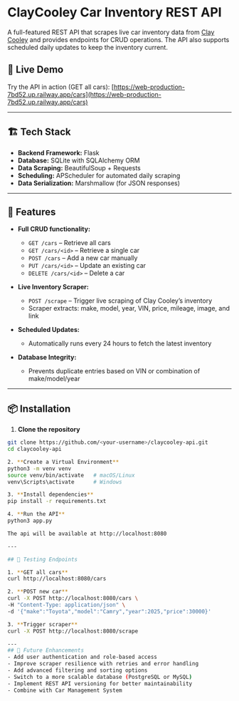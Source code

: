 # ClayCooley Car Inventory REST API

A full-featured REST API that scrapes live car inventory data from [Clay Cooley](https://www.claycooley.com/) and provides endpoints for CRUD operations. The API also supports scheduled daily updates to keep the inventory current.

## 🔗 Live Demo

Try the API in action (GET all cars):
[https://web-production-7bd52.up.railway.app/cars](https://web-production-7bd52.up.railway.app/cars)

---

## 🏗 Tech Stack

- **Backend Framework:** Flask
- **Database:** SQLite with SQLAlchemy ORM
- **Data Scraping:** BeautifulSoup + Requests
- **Scheduling:** APScheduler for automated daily scraping
- **Data Serialization:** Marshmallow (for JSON responses)

---

## 🚀 Features

- **Full CRUD functionality:**

  - `GET /cars` – Retrieve all cars
  - `GET /cars/<id>` – Retrieve a single car
  - `POST /cars` – Add a new car manually
  - `PUT /cars/<id>` – Update an existing car
  - `DELETE /cars/<id>` – Delete a car

- **Live Inventory Scraper:**

  - `POST /scrape` – Trigger live scraping of Clay Cooley’s inventory
  - Scraper extracts: make, model, year, VIN, price, mileage, image, and link

- **Scheduled Updates:**

  - Automatically runs every 24 hours to fetch the latest inventory

- **Database Integrity:**
  - Prevents duplicate entries based on VIN or combination of make/model/year

---

## 📦 Installation

1. **Clone the repository**

```bash
git clone https://github.com/<your-username>/claycooley-api.git
cd claycooley-api

2. **Create a Virtual Environment**
python3 -m venv venv
source venv/bin/activate   # macOS/Linux
venv\Scripts\activate      # Windows

3. **Install dependencies**
pip install -r requirements.txt

4. **Run the API**
python3 app.py

The api will be available at http://localhost:8080

---

## 🧪 Testing Endpoints

1. **GET all cars**
curl http://localhost:8080/cars

2. **POST new car**
curl -X POST http://localhost:8080/cars \
-H "Content-Type: application/json" \
-d '{"make":"Toyota","model":"Camry","year":2025,"price":30000}'

3. **Trigger scraper**
curl -X POST http://localhost:8080/scrape

---
## 🔮 Future Enhancements
- Add user authentication and role-based access
- Improve scraper resilience with retries and error handling
- Add advanced filtering and sorting options
- Switch to a more scalable database (PostgreSQL or MySQL)
- Implement REST API versioning for better maintainability
- Combine with Car Management System
```
